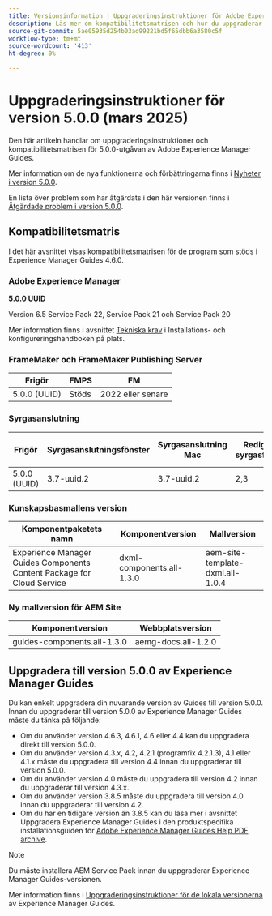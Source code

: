 ```yaml
---
title: Versionsinformation | Uppgraderingsinstruktioner för Adobe Experience Manager Guides 5.0.0
description: Läs mer om kompatibilitetsmatrisen och hur du uppgraderar till 5.0.0-utgåvan av Adobe Experience Manager Guides.
source-git-commit: 5ae05935d254b03ad99221bd5f65dbb6a3580c5f
workflow-type: tm+mt
source-wordcount: '413'
ht-degree: 0%

---
```


# Uppgraderingsinstruktioner för version 5.0.0 (mars 2025)

Den här artikeln handlar om uppgraderingsinstruktioner och kompatibilitetsmatrisen för 5.0.0-utgåvan av Adobe Experience Manager Guides.

Mer information om de nya funktionerna och förbättringarna finns i [Nyheter i version 5.0.0](../release-info/whats-new-5-0-0.md).

En lista över problem som har åtgärdats i den här versionen finns i [Åtgärdade problem i version 5.0.0](../release-info/fixed-issues-5-0-0.md).

## Kompatibilitetsmatris

I det här avsnittet visas kompatibilitetsmatrisen för de program som stöds i Experience Manager Guides 4.6.0.

### Adobe Experience Manager

**5.0.0 UUID**

Version 6.5 Service Pack 22, Service Pack 21 och Service Pack 20

Mer information finns i avsnittet [Tekniska krav](../install-guide/download-install-technical-requirements.md) i Installations- och konfigureringshandboken på plats.

### FrameMaker och FrameMaker Publishing Server

| Frigör | FMPS | FM |
| --- | --- | --- |
| 5.0.0 (UUID) | Stöds | 2022 eller senare |

### Syrgasanslutning

| Frigör | Syrgasanslutningsfönster | Syrgasanslutning Mac | Redigera i syrgasfönster | Redigera i Syrgas Mac |
| --- | --- | --- |--- |--- |
| 5.0.0 (UUID) | 3.7-uuid.2 | 3.7-uuid.2 | 2,3 | 2,3 |

### Kunskapsbasmallens version

| Komponentpaketets namn | Komponentversion | Mallversion |
|---|---|---|
| Experience Manager Guides Components Content Package for Cloud Service | dxml-components.all-1.3.0 | aem-site-template-dxml.all-1.0.4 |

### Ny mallversion för AEM Site


| Komponentversion | Webbplatsversion |
|---|---|
| guides-components.all-1.3.0 | aemg-docs.all-1.2.0 |


## Uppgradera till version 5.0.0 av Experience Manager Guides

Du kan enkelt uppgradera din nuvarande version av Guides till version 5.0.0. Innan du uppgraderar till version 5.0.0 av Experience Manager Guides måste du tänka på följande:

- Om du använder version 4.6.3, 4.6.1, 4.6 eller 4.4 kan du uppgradera direkt till version 5.0.0.
- Om du använder version 4.3.x, 4.2, 4.2.1 (programfix 4.2.1.3), 4.1 eller 4.1.x måste du uppgradera till version 4.4 innan du uppgraderar till version 5.0.0.
- Om du använder version 4.0 måste du uppgradera till version 4.2 innan du uppgraderar till version 4.3.x.
- Om du använder version 3.8.5 måste du uppgradera till version 4.0 innan du uppgraderar till version 4.2.
- Om du har en tidigare version än 3.8.5 kan du läsa mer i avsnittet Uppgradera Experience Manager Guides i den produktspecifika installationsguiden för [Adobe Experience Manager Guides Help PDF archive](https://helpx.adobe.com/se/xml-documentation-for-experience-manager/archive.html).

>[!NOTE]
>
>Du måste installera AEM Service Pack innan du uppgraderar Experience Manager Guides-versionen.

Mer information finns i [Uppgraderingsinstruktioner för de lokala versionerna](../install-guide/upgrade-xml-documentation.md) av Experience Manager Guides.